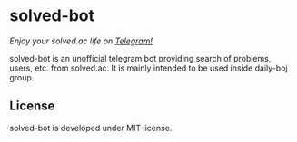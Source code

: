 solved-bot
===

_Enjoy your solved.ac life on [Telegram!](https://t.me/matwaetlbot)_

solved-bot is an unofficial telegram bot providing search of problems, users, etc. from solved.ac.
It is mainly intended to be used inside daily-boj group.

## License

solved-bot is developed under MIT license.
